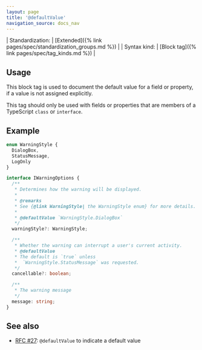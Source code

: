 ```yaml
---
layout: page
title: '@defaultValue'
navigation_source: docs_nav
---
```


| Standardization: | [Extended]({% link pages/spec/standardization_groups.md %}) |
| Syntax kind: | [Block tag]({% link pages/spec/tag_kinds.md %}) |


## Usage

This block tag is used to document the default value for a field or property, if a value is not assigned explicitly.

This tag should only be used with fields or properties that are members of a TypeScript `class` or `interface`.


## Example

```ts
enum WarningStyle {
  DialogBox,
  StatusMessage,
  LogOnly
}

interface IWarningOptions {
  /**
   * Determines how the warning will be displayed.
   *
   * @remarks
   * See {@link WarningStyle| the WarningStyle enum} for more details.
   *
   * @defaultValue `WarningStyle.DialogBox`
   */
  warningStyle?: WarningStyle;

  /**
   * Whether the warning can interrupt a user's current activity.
   * @defaultValue
   * The default is `true` unless
   *  `WarningStyle.StatusMessage` was requested.
   */
  cancellable?: boolean;

  /**
   * The warning message
   */
  message: string;
}
```


## See also

- [RFC #27](https://github.com/microsoft/tsdoc/issues/27): `@defaultValue` to indicate a default value
